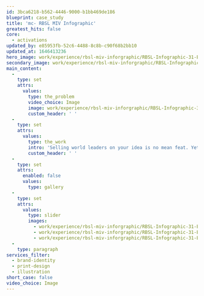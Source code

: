 ```yaml
---
id: 3bca6218-b562-4446-9000-b1bb469de186
blueprint: case_study
title: 'mc- RBSL MIV Infographic'
greatest_hits: false
core:
  - activations
updated_by: e85953fb-52c6-4488-8c8b-c90f68b2bb10
updated_at: 1646413236
hero_image: work/experience/rbsl-miv-inforgraphic/RBSL-Infographic-31-Experience-Full-Image-2732x1536.jpg
secondary_image: work/experience/rbsl-miv-inforgraphic/RBSL-Infographic-31-Experience-Secondary-Image-896x597.jpg
main_content:
  -
    type: set
    attrs:
      values:
        type: the_problem
        video_choice: Image
        image: work/experience/rbsl-miv-inforgraphic/RBSL-Infographic-31-Experience-Large-927x522.jpg
        custom_header: ' '
  -
    type: set
    attrs:
      values:
        type: the_work
        intro: 'Selling world leaders on your idea is no mean feat. Yet that''s what we helped RBSL do with this infographic for their impressive Boxer vehicle. To show why the Boxer would be such a great fit, our team created a printed infographic which condensed a complex and ambitious plan into an impactful and easy-to-process visual. But this is not just a pretty picture. Our graphic helped illustrate how RBSL could contribute to the UK’s prosperity agenda too. Not bad for a humble infographic.'
        custom_header: ' '
  -
    type: set
    attrs:
      enabled: false
      values:
        type: gallery
  -
    type: set
    attrs:
      values:
        type: slider
        images:
          - work/experience/rbsl-miv-inforgraphic/RBSL-Infographic-31-Experience-Small-740x416.25-1.jpg
          - work/experience/rbsl-miv-inforgraphic/RBSL-Infographic-31-Experience-Small-740x416.25-2.jpg
          - work/experience/rbsl-miv-inforgraphic/RBSL-Infographic-31-Experience-Small-740x416.25-3.jpg
  -
    type: paragraph
services_filter:
  - brand-identity
  - print-design
  - illustration
short_case: false
video_choice: Image
---
```

